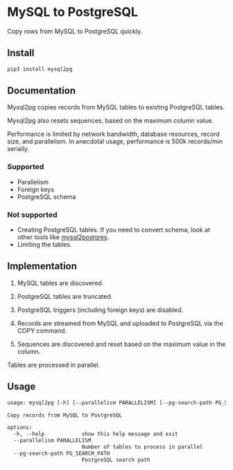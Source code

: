 # MySQL to PostgreSQL

Copy rows from MySQL to PostgreSQL quickly.

## Install

```sh
pip3 install mysql2pg
```

## Documentation

Mysql2pg copies records from MySQL tables to existing PostgreSQL tables.

Mysql2pg also resets sequences, based on the maximum column value.

Performance is limited by network bandwidth, database resources, record size,
and parallelism. In anecdotal usage, performance is 500k records/min serially.

### Supported

- Parallelism
- Foreign keys
- PostgreSQL schema

### Not supported

- Creating PostgreSQL tables. If you need to convert schema, look at other tools
  like [mysql2postgres](https://github.com/maxlapshin/mysql2postgres).
- Limiting the tables.

## Implementation

1. MySQL tables are discovered.

2. PostgreSQL tables are truncated.

3. PostgreSQL triggers (including foreign keys) are disabled.

4. Records are streamed from MySQL and uploaded to PostgreSQL via the COPY
   command.

5. Sequences are discovered and reset based on the maximum value in the column.

Tables are processed in parallel.

## Usage

```txt
usage: mysql2pg [-h] [--parallelism PARALLELISM] [--pg-search-path PG_SEARCH_PATH]

Copy records from MySQL to PostgreSQL

options:
  -h, --help            show this help message and exit
  --parallelism PARALLELISM
                        Number of tables to process in parallel
  --pg-search-path PG_SEARCH_PATH
                        PostgreSQL search path
```
